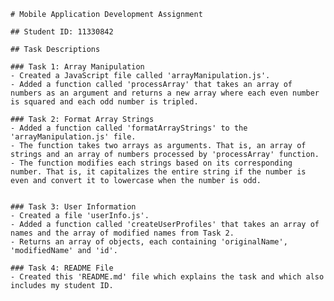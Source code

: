     # Mobile Application Development Assignment

    ## Student ID: 11330842

    ## Task Descriptions

    ### Task 1: Array Manipulation
    - Created a JavaScript file called 'arrayManipulation.js'.
    - Added a function called 'processArray' that takes an array of numbers as an argument and returns a new array where each even number is squared and each odd number is tripled.
    
    ### Task 2: Format Array Strings
    - Added a function called 'formatArrayStrings' to the 'arrayManipulation.js' file.
    - The function takes two arrays as arguments. That is, an array of strings and an array of numbers processed by 'processArray' function.
    - The function modifies each strings based on its corresponding number. That is, it capitalizes the entire string if the number is even and convert it to lowercase when the number is odd.
    

    ### Task 3: User Information
    - Created a file 'userInfo.js'.
    - Added a function called 'createUserProfiles' that takes an array of names and the array of modified names from Task 2.
    - Returns an array of objects, each containing 'originalName', 'modifiedName' and 'id'.
    
    ### Task 4: README File
    - Created this 'README.md' file which explains the task and which also includes my student ID.